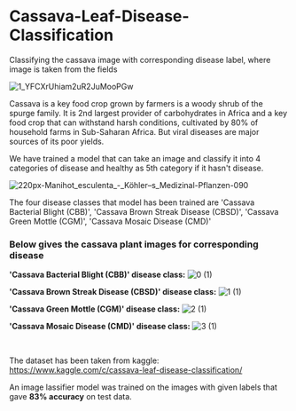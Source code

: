 # Cassava-Leaf-Disease-Classification
Classifying the cassava image with corresponding disease label, where image is taken from the fields

![1_YFCXrUhiam2uR2JuMooPGw](https://user-images.githubusercontent.com/87579053/138604664-3c55f84b-7a04-4262-8af8-c026b4752670.png)

Cassava is a key food crop grown by farmers is a woody shrub of the spurge family. It is 2nd largest provider of carbohydrates in Africa and a key food crop that can withstand harsh conditions, cultivated by 80% of household farms in Sub-Saharan Africa. But viral diseases are major sources of its poor yields.

We have trained a model that can take an image and classify it into 4 categories of disease and healthy as 5th category if it hasn't disease.

![220px-Manihot_esculenta_-_Köhler–s_Medizinal-Pflanzen-090](https://user-images.githubusercontent.com/87579053/138605223-089c500a-ad98-4908-bd70-a5a5972b1e25.jpg)

The four disease classes that model has been trained are 'Cassava Bacterial Blight (CBB)', 'Cassava Brown Streak Disease (CBSD)', 'Cassava Green Mottle (CGM)', 'Cassava Mosaic Disease (CMD)'

### Below gives the cassava plant images for corresponding disease
<b>'Cassava Bacterial Blight (CBB)' disease class:</b>
![0 (1)](https://user-images.githubusercontent.com/87579053/138605437-0cb56e13-2879-41bd-899f-f7420fb430ad.png)

<b>'Cassava Brown Streak Disease (CBSD)' disease class:</b>
![1 (1)](https://user-images.githubusercontent.com/87579053/138605449-c7d64d2d-d8a1-4aab-95e4-327704ad09fe.png)

<b>'Cassava Green Mottle (CGM)' disease class:</b>
![2 (1)](https://user-images.githubusercontent.com/87579053/138605463-95510dc6-a5b8-4840-93cc-7ab53be4e32d.png)

<b>'Cassava Mosaic Disease (CMD)' disease class:</b>
![3 (1)](https://user-images.githubusercontent.com/87579053/138605471-21c2c55e-9f2f-449c-8b61-44141cb71ab1.png)

<br>

The dataset has been taken from kaggle:
https://www.kaggle.com/c/cassava-leaf-disease-classification/

An image lassifier model was trained on the images with given labels that gave <b>83% accuracy</b> on test data.
